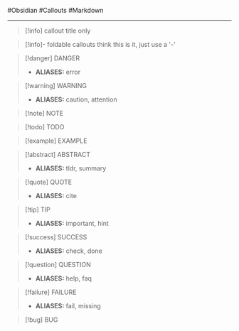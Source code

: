 #Obsidian #Callouts #Markdown
- - -

>[!info] callout title only

>[!info]- foldable callouts
>think this is it, just use a '-'
>

>[!danger] DANGER
>- **ALIASES:** error

>[!warning] WARNING
>- **ALIASES:** caution, attention

>[!note] NOTE

>[!todo] TODO

>[!example] EXAMPLE

>[!abstract] ABSTRACT
>- **ALIASES:** tldr, summary

>[!quote] QUOTE
>- **ALIASES:** cite

>[!tip] TIP
>- **ALIASES:** important, hint

>[!success] SUCCESS
>- **ALIASES:** check, done

>[!question] QUESTION
>- **ALIASES:** help, faq

>[!failure] FAILURE
>- **ALIASES:** fail, missing

>[!bug] BUG




